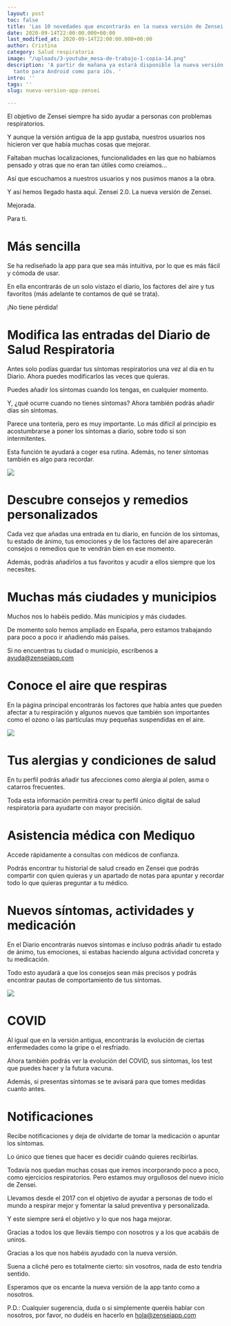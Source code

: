 ```yaml
---
layout: post
toc: false
title: 'Las 10 novedades que encontrarás en la nueva versión de Zensei '
date: 2020-09-14T22:00:00.000+00:00
last_modified_at: 2020-09-14T22:00:00.000+00:00
author: Cristina
category: Salud respiratoria
image: "/uploads/3-youtube_mesa-de-trabajo-1-copia-14.png"
description: 'A partir de mañana ya estará disponible la nueva versión de la app,
  tanto para Android como para iOs. '
intro: ''
tags: ''
slug: nueva-version-app-zensei

---
```

El objetivo de Zensei siempre ha sido ayudar a personas con problemas respiratorios.

Y aunque la versión antigua de la app gustaba, nuestros usuarios nos hicieron ver que había muchas cosas que mejorar.

Faltaban muchas localizaciones, funcionalidades en las que no habíamos pensado y otras que no eran tan útiles como creíamos…

Así que escuchamos a nuestros usuarios y nos pusimos manos a la obra.

Y así hemos llegado hasta aquí. Zensei 2.0. La nueva versión de Zensei.

Mejorada.

Para ti.

# **Más sencilla**

Se ha rediseñado la app para que sea más intuitiva, por lo que es más fácil y cómoda de usar.

En ella encontrarás de un solo vistazo el diario, los factores del aire y tus favoritos (más adelante te contamos de qué se trata).

¡No tiene pérdida!

# **Modifica las entradas del Diario de Salud Respiratoria**

Antes solo podías guardar tus síntomas respiratorios una vez al día en tu Diario. Ahora puedes modificarlos las veces que quieras.

Puedes añadir los síntomas cuando los tengas, en cualquier momento.

Y, ¿qué ocurre cuando no tienes síntomas? Ahora también podrás añadir días sin síntomas.

Parece una tontería, pero es muy importante. Lo más difícil al principio es acostumbrarse a poner los síntomas a diario, sobre todo si son intermitentes.

Esta función te ayudará a coger esa rutina. Además, no tener síntomas también es algo para recordar.

![](/uploads/zensei-diario.png)

# **Descubre consejos y remedios personalizados**

Cada vez que añadas una entrada en tu diario, en función de los síntomas, tu estado de ánimo, tus emociones y de los factores del aire aparecerán consejos o remedios que te vendrán bien en ese momento.

Además, podrás añadirlos a tus favoritos y acudir a ellos siempre que los necesites.

# **Muchas más ciudades y municipios**

Muchos nos lo habéis pedido. Más municipios y más ciudades.

De momento solo hemos ampliado en España, pero estamos trabajando para poco a poco ir añadiendo más países.

Si no encuentras tu ciudad o municipio, escríbenos a ayuda@zenseiapp.com

# **Conoce el aire que respiras**

En la página principal encontrarás los factores que había antes que pueden afectar a tu respiración y algunos nuevos que también son importantes como el ozono o las partículas muy pequeñas suspendidas en el aire.

![](/uploads/zensei-alertas-respiratorias-1.png)

# **Tus alergias y condiciones de salud**

En tu perfil podrás añadir tus afecciones como alergia al polen, asma o catarros frecuentes.

Toda esta información permitirá crear tu perfil único digital de salud respiratoria para ayudarte con mayor precisión.

# **Asistencia médica con Mediquo**

Accede rápidamente a consultas con médicos de confianza.

Podrás encontrar tu historial de salud creado en Zensei que podrás compartir con quien quieras y un apartado de notas para apuntar y recordar todo lo que quieras preguntar a tu médico.

# **Nuevos síntomas, actividades y medicación**

En el Diario encontrarás nuevos síntomas e incluso podrás añadir tu estado de ánimo, tus emociones, si estabas haciendo alguna actividad concreta y tu medicación.

Todo esto ayudará a que los consejos sean más precisos y podrás encontrar pautas de comportamiento de tus síntomas.

![](/uploads/zensei-sintomas-respiratorios.png)

# **COVID**

Al igual que en la versión antigua, encontrarás la evolución de ciertas enfermedades como la gripe o el resfriado.

Ahora también podrás ver la evolución del COVID, sus síntomas, los test que puedes hacer y la futura vacuna.

Además, si presentas síntomas se te avisará para que tomes medidas cuanto antes.

# **Notificaciones**

Recibe notificaciones y deja de olvidarte de tomar la medicación o apuntar los síntomas.

Lo único que tienes que hacer es decidir cuándo quieres recibirlas.

Todavía nos quedan muchas cosas que iremos incorporando poco a poco, como ejercicios respiratorios. Pero estamos muy orgullosos del nuevo inicio de Zensei.

Llevamos desde el 2017 con el objetivo de ayudar a personas de todo el mundo a respirar mejor y fomentar la salud preventiva y personalizada.

Y este siempre será el objetivo y lo que nos haga mejorar.

Gracias a todos los que lleváis tiempo con nosotros y a los que acabáis de uniros.

Gracias a los que nos habéis ayudado con la nueva versión.

Suena a cliché pero es totalmente cierto: sin vosotros, nada de esto tendría sentido.

Esperamos que os encante la nueva versión de la app tanto como a nosotros.

P.D.: Cualquier sugerencia, duda o si simplemente queréis hablar con nosotros, por favor, no dudéis en hacerlo en hola@zenseiapp.com
